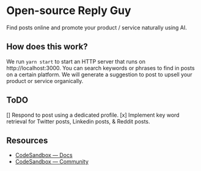# Open-source Reply Guy

Find posts online and promote your product / service naturally using AI.

## How does this work?

We run `yarn start` to start an HTTP server that runs on http://localhost:3000. You can search keywords or phrases to find in posts on a certain platform. We will generate a suggestion to post to upsell your product or service organically.

## ToDO
[]  Respond to post using a dedicated profile.
[x] Implement key word retrieval for Twitter posts, Linkedin posts, & Reddit posts.

## Resources

- [CodeSandbox — Docs](https://codesandbox.io/docs)
- [CodeSandbox — Community](https://codesandbox.community)

